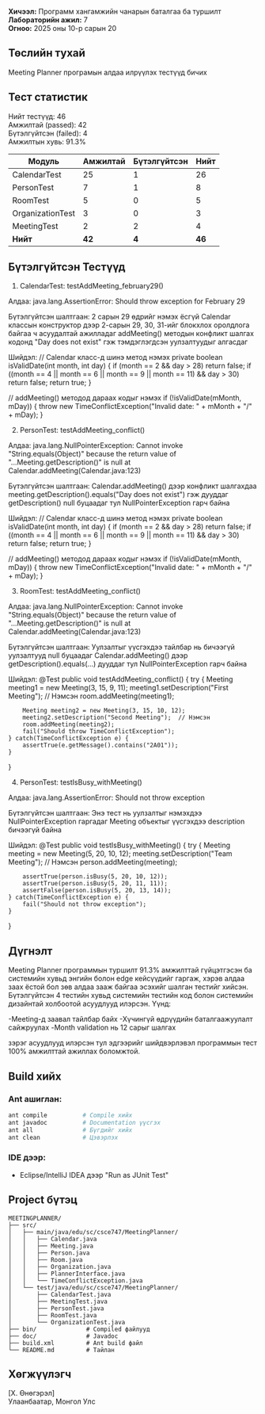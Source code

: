 **Хичээл:** Программ хангамжийн чанарын баталгаа ба туршилт
**Лабораторийн ажил:** 7  
**Огноо:** 2025 оны 10-р сарын 20

## Төслийн тухай
Meeting Planner програмын алдаа илрүүлэх тестүүд бичих

## Тест статистик
 Нийт тестүүд:               46  
 Амжилтай (passed):          42  
 Бүтэлгүйтсэн (failed):      4  
 Амжилтын хувь:              91.3%  

| Модуль | Амжилтай | Бүтэлгүйтсэн | Нийт |
|--------|----------|-------------|------|
| CalendarTest | 25 | 1 | 26 |
| PersonTest | 7 | 1 | 8 |
| RoomTest | 5 | 0 | 5 |
| OrganizationTest | 3 | 0 | 3 |
| MeetingTest | 2 | 2 | 4 |
| **Нийт** | **42** | **4** | **46** |
## Бүтэлгүйтсэн Тестүүд
1. CalendarTest: testAddMeeting_february29()

Алдаа: java.lang.AssertionError: Should throw exception for February 29

Бүтэлгүйтсэн шалтгаан: 
2 сарын 29 өдрийг нэмэх ёсгүй
Calendar классын конструктор дээр 2-сарын 29, 30, 31-ийг блокхлох оролдлога байгаа ч асуудалтай ажилладаг
addMeeting() методын конфликт шалгах кодонд "Day does not exist" гэж тэмдэглэгдсэн уулзалтуудыг алгасдаг

Шийдэл: 
// Calendar класс-д шинэ метод нэмэх
private boolean isValidDate(int month, int day) {
    if (month == 2 && day > 28) return false;
    if ((month == 4 || month == 6 || month == 9 || month == 11) && day > 30) return false;
    return true;
}

// addMeeting() методод дараах кодыг нэмэх
if (!isValidDate(mMonth, mDay)) {
    throw new TimeConflictException("Invalid date: " + mMonth + "/" + mDay);
}

2. PersonTest: testAddMeeting_conflict()

Алдаа: java.lang.NullPointerException: Cannot invoke "String.equals(Object)" because the return value of "...Meeting.getDescription()" is null at Calendar.addMeeting(Calendar.java:123)

Бүтэлгүйтсэн шалтгаан: 
Calendar.addMeeting() дээр конфликт шалгахдаа meeting.getDescription().equals("Day does not exist") гэж дууддаг
getDescription() null буцаадаг тул NullPointerException гарч байна

Шийдэл: 
// Calendar класс-д шинэ метод нэмэх
private boolean isValidDate(int month, int day) {
    if (month == 2 && day > 28) return false;
    if ((month == 4 || month == 6 || month == 9 || month == 11) && day > 30) return false;
    return true;
}

// addMeeting() методод дараах кодыг нэмэх
if (!isValidDate(mMonth, mDay)) {
    throw new TimeConflictException("Invalid date: " + mMonth + "/" + mDay);
}

3. RoomTest: testAddMeeting_conflict()

Алдаа: java.lang.NullPointerException: Cannot invoke "String.equals(Object)" because the return value of "...Meeting.getDescription()" is null at Calendar.addMeeting(Calendar.java:123)

Бүтэлгүйтсэн шалтгаан: 
Уулзалтыг үүсгэхдээ тайлбар нь бичээгүй уулзалтууд null буцаадаг
Calendar.addMeeting() дээр getDescription().equals(...) дууддаг тул NullPointerException гарч байна

Шийдэл: 
@Test
public void testAddMeeting_conflict() {
    try {
        Meeting meeting1 = new Meeting(3, 15, 9, 11);
        meeting1.setDescription("First Meeting");  // Нэмсэн
        room.addMeeting(meeting1);
        
        Meeting meeting2 = new Meeting(3, 15, 10, 12);
        meeting2.setDescription("Second Meeting");  // Нэмсэн
        room.addMeeting(meeting2);
        fail("Should throw TimeConflictException");
    } catch(TimeConflictException e) {
        assertTrue(e.getMessage().contains("2A01"));
    }
}

4. PersonTest: testIsBusy_withMeeting()

Алдаа: java.lang.AssertionError: Should not throw exception

Бүтэлгүйтсэн шалтгаан: 
Энэ тест нь уулзалтыг нэмэхдээ NullPointerException гаргадаг
Meeting объектыг үүсгэхдээ description бичээгүй байна

Шийдэл: 
@Test
public void testIsBusy_withMeeting() {
    try {
        Meeting meeting = new Meeting(5, 20, 10, 12);
        meeting.setDescription("Team Meeting");  // Нэмсэн
        person.addMeeting(meeting);
        
        assertTrue(person.isBusy(5, 20, 10, 12));
        assertTrue(person.isBusy(5, 20, 11, 11));
        assertFalse(person.isBusy(5, 20, 13, 14));
    } catch(TimeConflictException e) {
        fail("Should not throw exception");
    }
}

## Дүгнэлт

Meeting Planner программын туршилт 91.3% амжилттай гүйцэтгэсэн ба системийн хувьд энгийн болон edge кейсүүдийг гаргаж, хэрэв алдаа заах ёстой бол зөв алдаа зааж байгаа эсэхийг шалган тестийг хийсэн. Бүтэлгүйтсэн 4 тестийн хувьд системийн тестийн код болон системийн дизайнтай холбоотой асуудлууд илэрсэн. Үүнд:

-Meeting-д заавал тайлбар байх
-Хүчингүй өдрүүдийн баталгаажуулалт сайжруулах
-Month validation нь 12 сарыг шалгах 

зэрэг асуудлууд илэрсэн тул эдгээрийг шийдвэрлэвэл программын тест 100% амжилттай ажиллах боломжтой.

## Build хийх

### Ant ашиглан:
```bash
ant compile          # Compile хийх
ant javadoc          # Documentation үүсгэх
ant all              # Бүгдийг хийх
ant clean            # Цэвэрлэх
```

### IDE дээр:
- Eclipse/IntelliJ IDEA дээр "Run as JUnit Test"

## Project бүтэц
```
MEETINGPLANNER/
├── src/
│   ├── main/java/edu/sc/csce747/MeetingPlanner/
│   │   ├── Calendar.java
│   │   ├── Meeting.java
│   │   ├── Person.java
│   │   ├── Room.java
│   │   ├── Organization.java
│   │   ├── PlannerInterface.java
│   │   └── TimeConflictException.java
│   └── test/java/edu/sc/csce747/MeetingPlanner/
│       ├── CalendarTest.java
│       ├── MeetingTest.java
│       ├── PersonTest.java
│       ├── RoomTest.java
│       └── OrganizationTest.java
├── bin/              # Compiled файлууд
├── doc/              # Javadoc
├── build.xml         # Ant build файл
└── README.md         # Тайлан

```

## Хөгжүүлэгч
[Х. Өнөгэрэл]  
Улаанбаатар, Монгол Улс